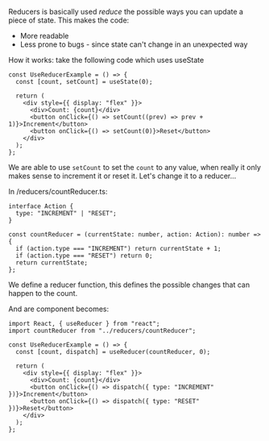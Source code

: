 Reducers is basically used *reduce* the possible ways you can update a piece of state. This makes the code:
- More readable
- Less prone to bugs - since state can't change in an unexpected way

How it works: take the following code which uses useState
```
const UseReducerExample = () => {
  const [count, setCount] = useState(0);
  
  return (
    <div style={{ display: "flex" }}>
      <div>Count: {count}</div>
      <button onClick={() => setCount((prev) => prev + 1)}>Increment</button>
      <button onClick={() => setCount(0)}>Reset</button>
    </div>
  );
};
```
We are able to use `setCount` to set the `count` to any value, when really it only makes sense to increment it or reset it.
Let's change it to a reducer...

In /reducers/countReducer.ts:
```
interface Action {
  type: "INCREMENT" | "RESET";
}

const countReducer = (currentState: number, action: Action): number => {
  if (action.type === "INCREMENT") return currentState + 1;
  if (action.type === "RESET") return 0;
  return currentState;
};
```
We define a reducer function, this defines the possible changes that can happen to the count.

And are component becomes:
```
import React, { useReducer } from "react";
import countReducer from "../reducers/countReducer";

const UseReducerExample = () => {
  const [count, dispatch] = useReducer(countReducer, 0);

  return (
    <div style={{ display: "flex" }}>
      <div>Count: {count}</div>
      <button onClick={() => dispatch({ type: "INCREMENT" })}>Increment</button>
      <button onClick={() => dispatch({ type: "RESET" })}>Reset</button>
    </div>
  );
};
```
